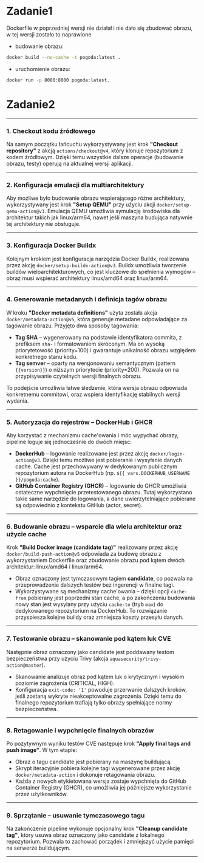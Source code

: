 # Zadanie1
Dockerfile w poprzedniej wersji nie działał i nie dało się zbudować obrazu, w tej wersji zostało to naprawione

- budowanie obrazu:
```bash
docker build --no-cache -t pogoda:latest .
```

- uruchomienie obrazu:
```bash
docker run -p 8080:8080 pogoda:latest.
```


# Zadanie2
---
### 1. Checkout kodu źródłowego  
Na samym początku łańcuchu wykorzystywany jest krok **"Checkout repository"** z akcją `actions/checkout@v4`, który klonuje repozytorium z kodem źródłowym. Dzięki temu wszystkie dalsze operacje (budowanie obrazu, testy) operują na aktualnej wersji aplikacji.

---

### 2. Konfiguracja emulacji dla multiarchitektury  
Aby możliwe było budowanie obrazu wspierającego różne architektury, wykorzystywany jest krok **"Setup QEMU"** przy użyciu akcji `docker/setup-qemu-action@v3`. Emulacja QEMU umożliwia symulację środowiska dla architektur takich jak linux/arm64, nawet jeśli maszyna budująca natywnie tej architektury nie obsługuje.

---

### 3. Konfiguracja Docker Buildx  
Kolejnym krokiem jest konfiguracja narzędzia Docker Buildx, realizowana przez akcję `docker/setup-buildx-action@v3`. Buildx umożliwia tworzenie buildów wieloarchitekturowych, co jest kluczowe do spełnienia wymogów – obraz musi wspierać architektury linux/amd64 oraz linux/arm64.

---

### 4. Generowanie metadanych i definicja tagów obrazu  
W kroku **"Docker metadata definitions"** użyta została akcja `docker/metadata-action@v5`, która generuje metadane odpowiadające za tagowanie obrazu. Przyjęto dwa sposoby tagowania:  
- **Tag SHA** – wygenerowany na podstawie identyfikatora commita, z prefiksem `sha-` i formatowaniem skróconym. Ma on wysoką priorytetowość (priority=100) i gwarantuje unikalność obrazu względem konkretnego stanu kodu.  
- **Tag semver** – oparty na wersjonowaniu semantycznym (pattern `{{version}}`) o niższym priorytecie (priority=200). Pozwala on na przypisywanie czytelnych wersji finalnych obrazu.  

To podejście umożliwia łatwe śledzenie, która wersja obrazu odpowiada konkretnemu commitowi, oraz wspiera identyfikację stabilnych wersji wydania.

---

### 5. Autoryzacja do rejestrów – DockerHub i GHCR  
Aby korzystać z mechanizmu cache'owania i móc wypychać obrazy, pipeline loguje się jednocześnie do dwóch miejsc:
- **DockerHub** – logowanie realizowane jest przez akcję `docker/login-action@v3`. Dzięki temu możliwe jest pobieranie i wysyłanie danych cache. Cache jest przechowywany w dedykowanym publicznym repozytorium autora na DockerHub (np. `${{ vars.DOCKERHUB_USERNAME }}/pogoda:cache`).
- **GitHub Container Registry (GHCR)** – logowanie do GHCR umożliwia ostateczne wypchnięcie przetestowanego obrazu. Tutaj wykorzystano takie same narzędzie do logowania, a dane uwierzytelniające pobierane są odpowiednio z kontekstu GitHub (actor, secret).

---

### 6. Budowanie obrazu – wsparcie dla wielu architektur oraz użycie cache  
Krok **"Build Docker image (candidate tag)"** realizowany przez akcję `docker/build-push-action@v5` odpowiada za budowę obrazu z wykorzystaniem Dockerfile oraz zbudowanie obrazu pod kątem dwóch architektur: linux/amd64 i linux/arm64.  
- Obraz oznaczony jest tymczasowym tagiem **candidate**, co pozwala na przeprowadzenie dalszych testów bez ingerencji w finalne tagi.  
- Wykorzystywane są mechanizmy cache'owania – dzięki opcji `cache-from` pobierany jest poprzedni stan cache, a po zakończeniu budowania nowy stan jest wysyłany przy użyciu `cache-to` (tryb `max`) do dedykowanego repozytorium na DockerHub. To rozwiązanie przyspiesza kolejne buildy oraz zmniejsza koszty przesyłu danych.

---

### 7. Testowanie obrazu – skanowanie pod kątem luk CVE  
Następnie obraz oznaczony jako candidate jest poddawany testom bezpieczeństwa przy użyciu Trivy (akcja `aquasecurity/trivy-action@master`).  
- Skanowanie analizuje obraz pod kątem luk o krytycznym i wysokim poziomie zagrożenia (CRITICAL, HIGH).  
- Konfiguracja `exit-code: '1'` powoduje przerwanie dalszych kroków, jeśli zostaną wykryte nieakceptowalne zagrożenia. Dzięki temu do finalnego repozytorium trafiają tylko obrazy spełniające normy bezpieczeństwa.

---

### 8. Retagowanie i wypchnięcie finalnych obrazów  
Po pozytywnym wyniku testów CVE następuje krok **"Apply final tags and push image"**. W tym etapie:  
- Obraz o tagu candidate jest pobierany na maszynę buildującą.  
- Skrypt iteracyjnie pobiera kolejne tagi wygenerowane przez akcję `docker/metadata-action` i dokonuje retagowania obrazu.  
- Każda z nowych etykietowana wersja zostaje wypchnięta do GitHub Container Registry (GHCR), co umożliwia jej późniejsze wykorzystanie przez użytkowników.

---

### 9. Sprzątanie – usuwanie tymczasowego tagu  
Na zakończenie pipeline wykonuje opcjonalny krok **"Cleanup candidate tag"**, który usuwa obraz oznaczony jako candidate z lokalnego repozytorium. Pozwala to zachować porządek i zmniejszyć użycie pamięci na serwerze buildującym.

---

